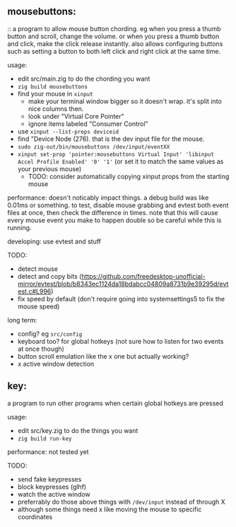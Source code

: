 ## mousebuttons:

:: a program to allow mouse button chording. eg when you press a thumb button and scroll, change the volume. or when you press a thumb button and click, make the click release instantly. also allows configuring buttons such as setting a button to both left click and right click at the same time.

usage:

- edit src/main.zig to do the chording you want
- `zig build mousebuttons`
- find your mouse in `xinput`
  - make your terminal window bigger so it doesn't wrap. it's split into nice
    columns then.
  - look under "Virtual Core Pointer"
  - ignore items labeled "Consumer Control"
- use `xinput --list-props deviceid`
- find "Device Node (276). that is the dev input file for the mouse.
- `sudo zig-out/bin/mousebuttons /dev/input/eventXX`
- `xinput set-prop 'pointer:mousebuttons Virtual Input' 'libinput Accel Profile Enabled' '0' '1'` (or set it to match the same values as your previous mouse)
  - TODO: consider automatically copying xinput props from the starting mouse

performance: doesn't noticably impact things. a debug build was like 0.01ms or something. to test, disable mouse grabbing and evtest both event files at once, then check the difference in times. note that this will cause every mouse event you make to happen double so be careful while this is running.

developing: use evtest and stuff

TODO:

- detect mouse
- detect and copy bits (https://github.com/freedesktop-unofficial-mirror/evtest/blob/b8343ec1124da18bdabcc04809a8731b9e39295d/evtest.c#L996)
- fix speed by default (don't require going into systemsettings5 to fix the mouse speed)

long term:

- config? eg `src/config`
- keyboard too? for global hotkeys (not sure how to listen for two events at once though)
- button scroll emulation like the x one but actually working?
- x active window detection

## key:

a program to run other programs when certain global hotkeys are pressed

usage:

- edit src/key.zig to do the things you want
- `zig build run-key`

performance: not tested yet

TODO:

- send fake keypresses
- block keypresses (glhf)
- watch the active window
- preferrably do those above things with `/dev/input` instead of through X
- although some things need x like moving the mouse to specific coordinates
